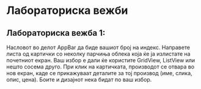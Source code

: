 # Лабораториска вежби


## Лабораториска вежба 1:
Насловот во делот AppBar да биде вашиот број на индекс. Направете листа од картички со неколку парчиња облека која ќе ја излистате на почетниот екран. Ваш избор е дали ќе користите GridView, ListView или нешто сосема друго. 
При клик на картичката, производот се отвара во нов екран, каде се прикажуваат деталите за тој производ (име, слика, опис, цена). Боите и дизајнот нека бидат по ваш избор.
